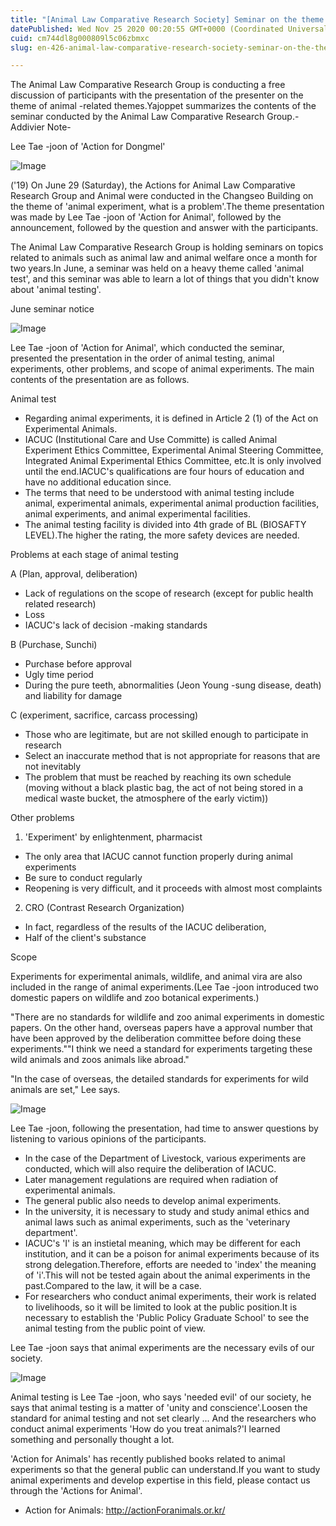 ```yaml
---
title: "[Animal Law Comparative Research Society] Seminar on the theme of animal testing"
datePublished: Wed Nov 25 2020 00:20:55 GMT+0000 (Coordinated Universal Time)
cuid: cm744dl8g000809l5c06zbmxc
slug: en-426-animal-law-comparative-research-society-seminar-on-the-theme-of-animal-testing

---
```



The Animal Law Comparative Research Group is conducting a free discussion of participants with the presentation of the presenter on the theme of animal -related themes.Yajoppet summarizes the contents of the seminar conducted by the Animal Law Comparative Research Group.-Addivier Note-

Lee Tae -joon of 'Action for Dongmel'

![Image](https://cdn.hashnode.com/res/hashnode/image/upload/v1739498294548/882a9e86-7cfd-4435-af93-6826a6dbc897.jpeg)

('19) On June 29 (Saturday), the Actions for Animal Law Comparative Research Group and Animal were conducted in the Changseo Building on the theme of 'animal experiment, what is a problem'.The theme presentation was made by Lee Tae -joon of 'Action for Animal', followed by the announcement, followed by the question and answer with the participants.

The Animal Law Comparative Research Group is holding seminars on topics related to animals such as animal law and animal welfare once a month for two years.In June, a seminar was held on a heavy theme called 'animal test', and this seminar was able to learn a lot of things that you didn't know about 'animal testing'.

June seminar notice

![Image](https://cdn.hashnode.com/res/hashnode/image/upload/v1739498297070/b54bf982-fd98-40ae-880c-4e87e7096571.png)

Lee Tae -joon of 'Action for Animal', which conducted the seminar, presented the presentation in the order of animal testing, animal experiments, other problems, and scope of animal experiments. The main contents of the presentation are as follows.

Animal test

- Regarding animal experiments, it is defined in Article 2 (1) of the Act on Experimental Animals.
- IACUC (Institutional Care and Use Committe) is called Animal Experiment Ethics Committee, Experimental Animal Steering Committee, Integrated Animal Experimental Ethics Committee, etc.It is only involved until the end.IACUC's qualifications are four hours of education and have no additional education since.
- The terms that need to be understood with animal testing include animal, experimental animals, experimental animal production facilities, animal experiments, and animal experimental facilities.
- The animal testing facility is divided into 4th grade of BL (BIOSAFTY LEVEL).The higher the rating, the more safety devices are needed.

Problems at each stage of animal testing

A (Plan, approval, deliberation)

- Lack of regulations on the scope of research (except for public health related research)
- Loss
- IACUC's lack of decision -making standards

B (Purchase, Sunchi)

- Purchase before approval
- Ugly time period
- During the pure teeth, abnormalities (Jeon Young -sung disease, death) and liability for damage

C (experiment, sacrifice, carcass processing)

- Those who are legitimate, but are not skilled enough to participate in research
- Select an inaccurate method that is not appropriate for reasons that are not inevitably
- The problem that must be reached by reaching its own schedule (moving without a black plastic bag, the act of not being stored in a medical waste bucket, the atmosphere of the early victim))

Other problems

1. 'Experiment' by enlightenment, pharmacist

- The only area that IACUC cannot function properly during animal experiments
- Be sure to conduct regularly
- Reopening is very difficult, and it proceeds with almost most complaints

2. CRO (Contrast Research Organization)

- In fact, regardless of the results of the IACUC deliberation,
- Half of the client's substance

Scope

Experiments for experimental animals, wildlife, and animal vira are also included in the range of animal experiments.(Lee Tae -joon introduced two domestic papers on wildlife and zoo botanical experiments.)

"There are no standards for wildlife and zoo animal experiments in domestic papers. On the other hand, overseas papers have a approval number that have been approved by the deliberation committee before doing these experiments.""I think we need a standard for experiments targeting these wild animals and zoos animals like abroad."

"In the case of overseas, the detailed standards for experiments for wild animals are set," Lee says.

![Image](https://cdn.hashnode.com/res/hashnode/image/upload/v1739498299846/f4fddb84-697b-43b8-8518-c6fcb9ea8696.jpeg)

Lee Tae -joon, following the presentation, had time to answer questions by listening to various opinions of the participants.

- In the case of the Department of Livestock, various experiments are conducted, which will also require the deliberation of IACUC.
- Later management regulations are required when radiation of experimental animals.
- The general public also needs to develop animal experiments.
- In the university, it is necessary to study and study animal ethics and animal laws such as animal experiments, such as the 'veterinary department'.
- IACUC's 'I' is an instietal meaning, which may be different for each institution, and it can be a poison for animal experiments because of its strong delegation.Therefore, efforts are needed to 'index' the meaning of 'i'.This will not be tested again about the animal experiments in the past.Compared to the law, it will be a case.
- For researchers who conduct animal experiments, their work is related to livelihoods, so it will be limited to look at the public position.It is necessary to establish the 'Public Policy Graduate School' to see the animal testing from the public point of view.

Lee Tae -joon says that animal experiments are the necessary evils of our society.

![Image](https://cdn.hashnode.com/res/hashnode/image/upload/v1739498302207/1a0451a6-6d09-48c6-8e41-64f494017b6c.jpeg)

Animal testing is Lee Tae -joon, who says 'needed evil' of our society, he says that animal testing is a matter of 'unity and conscience'.Loosen the standard for animal testing and not set clearly ... And the researchers who conduct animal experiments 'How do you treat animals?'I learned something and personally thought a lot.

'Action for Animals' has recently published books related to animal experiments so that the general public can understand.If you want to study animal experiments and develop expertise in this field, please contact us through the 'Actions for Animal'.

- Action for Animals: http://actionForanimals.or.kr/